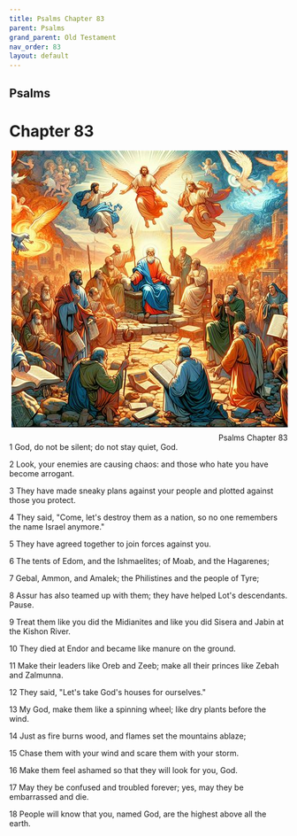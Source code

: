 ```yaml
---
title: Psalms Chapter 83
parent: Psalms
grand_parent: Old Testament
nav_order: 83
layout: default
---
```


## Psalms

# Chapter 83

<div style="clear: both; text-align: right;">
    <img src="/assets/Image/Psalms/500/83.jpg" alt="Psalms Chapter 83" class="chapter-image" style="max-width: 100%; height: auto; float: right; margin: 0 0 10px 10px; padding-left: 10%;">
    <figcaption style="font-size: 14px;">Psalms Chapter 83</figcaption>
</div>
1 God, do not be silent; do not stay quiet, God.

2 Look, your enemies are causing chaos: and those who hate you have become arrogant.

3 They have made sneaky plans against your people and plotted against those you protect.

4 They said, "Come, let's destroy them as a nation, so no one remembers the name Israel anymore."

5 They have agreed together to join forces against you.

6 The tents of Edom, and the Ishmaelites; of Moab, and the Hagarenes;

7 Gebal, Ammon, and Amalek; the Philistines and the people of Tyre;

8 Assur has also teamed up with them; they have helped Lot's descendants. Pause.

9 Treat them like you did the Midianites and like you did Sisera and Jabin at the Kishon River.

10 They died at Endor and became like manure on the ground.

11 Make their leaders like Oreb and Zeeb; make all their princes like Zebah and Zalmunna.

12 They said, "Let's take God's houses for ourselves."

13 My God, make them like a spinning wheel; like dry plants before the wind.

14 Just as fire burns wood, and flames set the mountains ablaze;

15 Chase them with your wind and scare them with your storm.

16 Make them feel ashamed so that they will look for you, God.

17 May they be confused and troubled forever; yes, may they be embarrassed and die.

18 People will know that you, named God, are the highest above all the earth.


